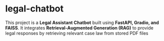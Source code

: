 # legal-chatbot
This project is a **Legal Assistant Chatbot** built using **FastAPI, Gradio, and FAISS**. It integrates **Retrieval-Augmented Generation (RAG)** to provide legal responses by retrieving relevant case law from stored PDF files
